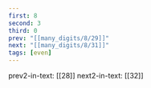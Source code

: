 ```yaml
---
first: 8
second: 3
third: 0
prev: "[[many_digits/8/29]]"
next: "[[many_digits/8/31]]"
tags: [even]
---
```

prev2-in-text: [[28]]
next2-in-text: [[32]]
